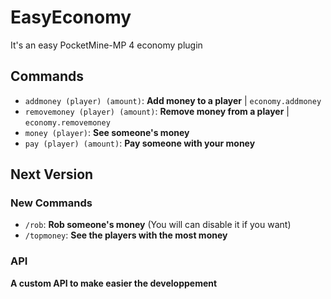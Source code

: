 # EasyEconomy
It's an easy PocketMine-MP 4 economy plugin
## Commands
* `addmoney (player) (amount)`: **Add money to a player** | `economy.addmoney` <br>
* `removemoney (player) (amount)`: **Remove money from a player** | `economy.removemoney` <br>
* `money (player)`: **See someone's money** <br>
* `pay (player) (amount)`: **Pay someone with your money**
## Next Version
### New Commands
* `/rob`: **Rob someone's money** (You will can disable it if you want)<br>
* `/topmoney`: **See the players with the most money**
### API
**A custom API to make easier the developpement**